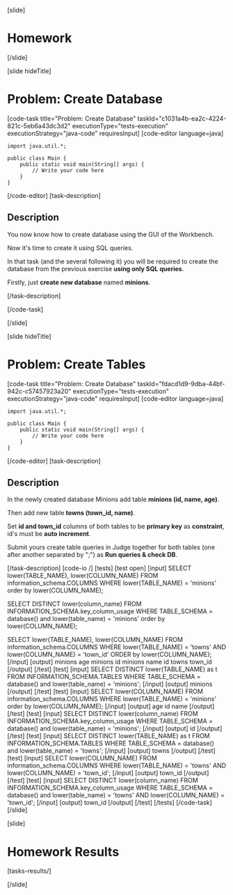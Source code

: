 [slide]

# Homework

[/slide]

[slide hideTitle]

# Problem: Create Database

[code-task title="Problem: Create Database" taskId="c1031a4b-ea2c-4224-821c-5eb6a43dc3d2" executionType="tests-execution" executionStrategy="java-code" requiresInput]
[code-editor language=java]

```
import java.util.*;

public class Main {
    public static void main(String[] args) {
        // Write your code here
    }
}
```

[/code-editor]
[task-description]

## Description

You now know how to create database using the GUI of the Workbench.

Now it's time to create it using SQL queries.

In that task (and the several following it) you will be required to create the database from the previous exercise **using only SQL queries**.

Firstly, just **create new database** named **minions**.

[/task-description]

[/code-task]

[/slide]

[slide hideTitle]

# Problem: Create Tables

[code-task title="Problem: Create Database" taskId="fdacd1d9-9dba-44bf-942c-c57457923a20" executionType="tests-execution" executionStrategy="java-code" requiresInput]
[code-editor language=java]

```
import java.util.*;

public class Main {
    public static void main(String[] args) {
        // Write your code here
    }
}
```

[/code-editor]
[task-description]

## Description

In the newly created database Minions add table **minions (id, name, age)**.

Then add new table **towns (town_id, name)**.

Set **id and town_id** columns of both tables to be **primary key** as **constraint**, id's must be **auto increment**.

Submit yours create table queries in Judge together for both tables (one after another separated by ";") as **Run queries & check DB**.

[/task-description]
[code-io /]
[tests]
[test open]
[input]
SELECT lower(TABLE_NAME), lower(COLUMN_NAME)
FROM information_schema.COLUMNS
WHERE lower(TABLE_NAME) = 'minions'
order by lower(COLUMN_NAME);

SELECT DISTINCT lower(column_name)
FROM INFORMATION_SCHEMA.key_column_usage
WHERE TABLE_SCHEMA = database()
and lower(table_name) = 'minions'
order by lower(COLUMN_NAME);

SELECT lower(TABLE_NAME), lower(COLUMN_NAME)
FROM information_schema.COLUMNS
WHERE lower(TABLE_NAME) = 'towns' AND lower(COLUMN_NAME) = 'town_id'
ORDER by lower(COLUMN_NAME);
[/input]
[output]
minions
age
minions
id
minions
name
id
towns
town_id
[/output]
[/test]
[test]
[input]
SELECT DISTINCT lower(TABLE_NAME) as t
FROM INFORMATION_SCHEMA.TABLES
WHERE TABLE_SCHEMA = database()
and lower(table_name) = 'minions';
[/input]
[output]
minions
[/output]
[/test]
[test]
[input]
SELECT lower(COLUMN_NAME)
FROM information_schema.COLUMNS
WHERE lower(TABLE_NAME) = 'minions'
order by lower(COLUMN_NAME);
[/input]
[output]
age
id
name
[/output]
[/test]
[test]
[input]
SELECT DISTINCT lower(column_name)
FROM INFORMATION_SCHEMA.key_column_usage
WHERE TABLE_SCHEMA = database()
and lower(table_name) = 'minions';
[/input]
[output]
id
[/output]
[/test]
[test]
[input]
SELECT DISTINCT lower(TABLE_NAME) as t
FROM INFORMATION_SCHEMA.TABLES
WHERE TABLE_SCHEMA = database()
and lower(table_name) = 'towns';
[/input]
[output]
towns
[/output]
[/test]
[test]
[input]
SELECT lower(COLUMN_NAME)
FROM information_schema.COLUMNS
WHERE lower(TABLE_NAME) = 'towns' AND lower(COLUMN_NAME) = 'town_id';
[/input]
[output]
town_id
[/output]
[/test]
[test]
[input]
SELECT DISTINCT lower(column_name)
FROM INFORMATION_SCHEMA.key_column_usage
WHERE TABLE_SCHEMA = database()
and lower(table_name) = 'towns' AND lower(COLUMN_NAME) = 'town_id';
[/input]
[output]
town_id
[/output]
[/test]
[/tests]
[/code-task]
[/slide]

[slide]

# Homework Results

[tasks-results/]

[/slide]
